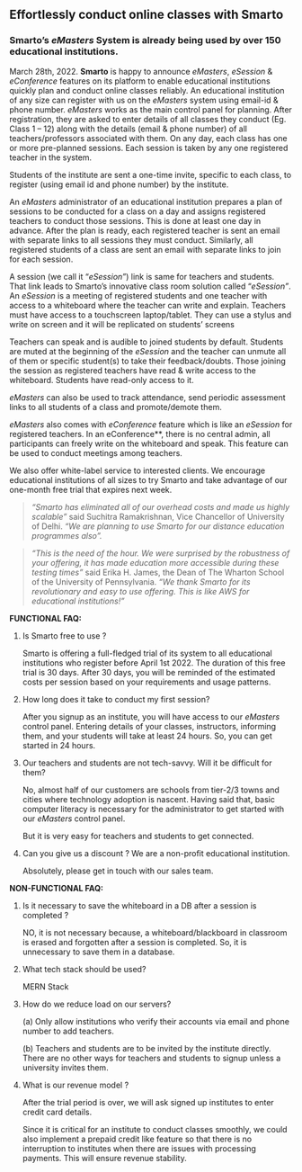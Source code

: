 ## Effortlessly conduct online classes with Smarto ##

### Smarto’s *eMasters* System is already being used by over 150 educational institutions. ###

March 28th, 2022. **Smarto** is happy to announce *eMasters*, *eSession* & *eConference* features on its platform to enable educational institutions quickly plan and conduct online classes reliably. An educational institution of any size can register with us on the *eMasters* system using email-id & phone number. *eMasters* works as the main control panel for planning. After registration, they are asked to enter details of all classes they conduct (Eg. Class 1 – 12) along with the details (email & phone number) of all teachers/professors associated with them. On any day, each class has one or more pre-planned sessions. Each session is taken by any one registered teacher in the system.

Students of the institute are sent a one-time invite, specific to each class, to register (using email id and phone number) by the institute. 

An *eMasters* administrator of an educational institution prepares a plan of sessions to be conducted for a class on a day and assigns registered teachers to conduct those sessions. This is done at least one day in advance. After the plan is ready, each registered teacher is sent an email with separate links to all sessions they must conduct. Similarly, all registered students of a class are sent an email with separate links to join for each session. 

A session (we call it “*eSession”*) link is same for teachers and students. That link leads to Smarto’s innovative class room solution called “*eSession”*. An *eSession* is a meeting of registered students and one teacher with access to a whiteboard where the teacher can write and explain. Teachers must have access to a touchscreen laptop/tablet. They can use a stylus and write on screen and it will be replicated on students’ screens

Teachers can speak and is audible to joined students by default. Students are muted at the beginning of the *eSession* and the teacher can unmute all of them or specific student(s) to take their feedback/doubts. 
Those joining the session as registered teachers have read & write access to the whiteboard. Students have read-only access to it.

*eMasters* can also be used to track attendance, send periodic assessment links to all students of a class and promote/demote them.

*eMasters* also comes with *eConference* feature which is like an *eSession* for registered teachers. In an eConference**, there is no central admin, all participants can freely write on the whiteboard and speak. This feature can be used to conduct meetings among teachers.

We also offer white-label service to interested clients. We encourage educational institutions of all sizes to try Smarto and take advantage of our one-month free trial that expires next week.

>*“Smarto has eliminated all of our overhead costs and made us highly scalable”* said Suchitra Ramakrishnan, Vice Chancellor of University of Delhi. *“We are planning to use Smarto for our distance education programmes also”.*

> *“This is the need of the hour. We were surprised by the robustness of your offering, it has made education more accessible during these testing times”* said Erika H. James, the Dean of The Wharton School of the University of Pennsylvania. *“We thank Smarto for its revolutionary and easy to use offering. This is like AWS for educational institutions!”*

**FUNCTIONAL FAQ:**

1.	Is Smarto free to use ?

    Smarto is offering a full-fledged trial of its system to all educational institutions who register before April 1st 2022. The duration of this free trial is 30 days. 
    After 30 days, you will be reminded of the estimated costs per session based on your requirements and usage patterns.

2.	How long does it take to conduct my first session?

    After you signup as an institute, you will have access to our *eMasters* control panel. 
    Entering details of your classes, instructors, informing them, and your students will take at least 24 hours. So, you can get started in 24 hours.

3.	Our teachers and students are not tech-savvy. Will it be difficult for them?

    No, almost half of our customers are schools from tier-2/3 towns and cities where technology adoption is nascent. Having said that, basic computer literacy is necessary for the administrator to get started with our *eMasters* control panel.

    But it is very easy for teachers and students to get connected.

4.	Can you give us a discount ? We are a non-profit educational institution.

    Absolutely, please get in touch with our sales team.

**NON-FUNCTIONAL FAQ:**

1.	Is it necessary to save the whiteboard in a DB after a session is completed ?

    NO, it is not necessary because, a whiteboard/blackboard in classroom is erased and forgotten after a session is completed. So, it is unnecessary to save them in a database.

2.	What tech stack should be used?

    MERN Stack

3.	How do we reduce load on our servers?

    (a)	Only allow institutions who verify their accounts via email and phone number to add teachers.

    (b)	Teachers and students are to be invited by the institute directly. There are no other ways for teachers and students to signup unless a university invites them.


4.	What is our revenue model ?

    After the trial period is over, we will ask signed up institutes to enter credit card details.

    Since it is critical for an institute to conduct classes smoothly, we could also implement a prepaid credit like feature so that there is no interruption to institutes when there are issues with processing payments. This will ensure revenue stability.

